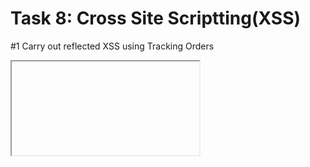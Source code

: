 # Task 8: Cross Site Scriptting(XSS)

  
#1 Carry out reflected XSS using Tracking Orders  
<iframe src="javascript:alert('xss')">  
  
#2 Carry out XSS using Search field?  
<iframe src="javascript:alert('xss')">

